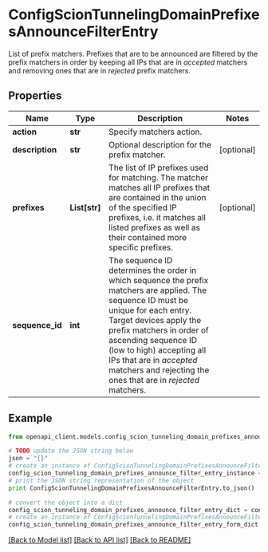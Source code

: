 # ConfigScionTunnelingDomainPrefixesAnnounceFilterEntry

List of prefix matchers. Prefixes that are to be announced are filtered by the prefix matchers in order by keeping all IPs that are in _accepted_ matchers and removing ones that are in _rejected_ prefix matchers.

## Properties

Name | Type | Description | Notes
------------ | ------------- | ------------- | -------------
**action** | **str** | Specify matchers action. | 
**description** | **str** | Optional description for the prefix matcher. | [optional] 
**prefixes** | **List[str]** | The list of IP prefixes used for matching. The matcher matches all IP prefixes that are contained in the union of the specified IP prefixes, i.e. it matches all listed prefixes as well as their contained more specific prefixes. | [optional] 
**sequence_id** | **int** | The sequence ID determines the order in which sequence the prefix matchers are applied. The sequence ID must be unique for each entry. Target devices apply the prefix matchers in order of ascending sequence ID (low to high) accepting all IPs that are in _accepted_ matchers and rejecting the ones that are in _rejected_ matchers. | 

## Example

```python
from openapi_client.models.config_scion_tunneling_domain_prefixes_announce_filter_entry import ConfigScionTunnelingDomainPrefixesAnnounceFilterEntry

# TODO update the JSON string below
json = "{}"
# create an instance of ConfigScionTunnelingDomainPrefixesAnnounceFilterEntry from a JSON string
config_scion_tunneling_domain_prefixes_announce_filter_entry_instance = ConfigScionTunnelingDomainPrefixesAnnounceFilterEntry.from_json(json)
# print the JSON string representation of the object
print ConfigScionTunnelingDomainPrefixesAnnounceFilterEntry.to_json()

# convert the object into a dict
config_scion_tunneling_domain_prefixes_announce_filter_entry_dict = config_scion_tunneling_domain_prefixes_announce_filter_entry_instance.to_dict()
# create an instance of ConfigScionTunnelingDomainPrefixesAnnounceFilterEntry from a dict
config_scion_tunneling_domain_prefixes_announce_filter_entry_form_dict = config_scion_tunneling_domain_prefixes_announce_filter_entry.from_dict(config_scion_tunneling_domain_prefixes_announce_filter_entry_dict)
```
[[Back to Model list]](../README.md#documentation-for-models) [[Back to API list]](../README.md#documentation-for-api-endpoints) [[Back to README]](../README.md)


